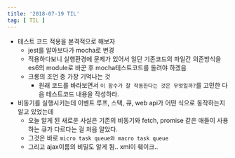 ```yaml
---
title: '2018-07-19 TIL'
tag: [ TIL ]
---
```


* 테스트 코드 적용을 본격적으로 해보자
  * jest를 알아보다가 mocha로 변경
  * 적용하다보니 실행환경에 문제가 있어서 일단 기존코드의 파일간 의존방식을 es6의 module로 바꾼 후 mocha테스트코드를 돌려야 하겠음
  * 크롱의 조언 중 가장 기억나는 것
    * 원래 코드를 바라보면서 `이 함수가 잘 작동한다는 것은 무엇일까?`를 고민한 다음 테스트코드 내용을 작성하라.
* 비동기를 실행시키는데 이벤트 루프, 스택, 큐, web api가 어떤 식으로 동작하는지 알고 있었는데
  * 오늘 알게 된 새로운 사실은 기존의 비동기와 fetch, promise 같은 애들이 사용하는 큐가 다르다는 걸 처음 알았다.
  * 그것은 바로 `micro task queue와 macro task queue`
  * 그리고 ajax이름의 비밀도 알게 됨.. xml이 훼이크..
